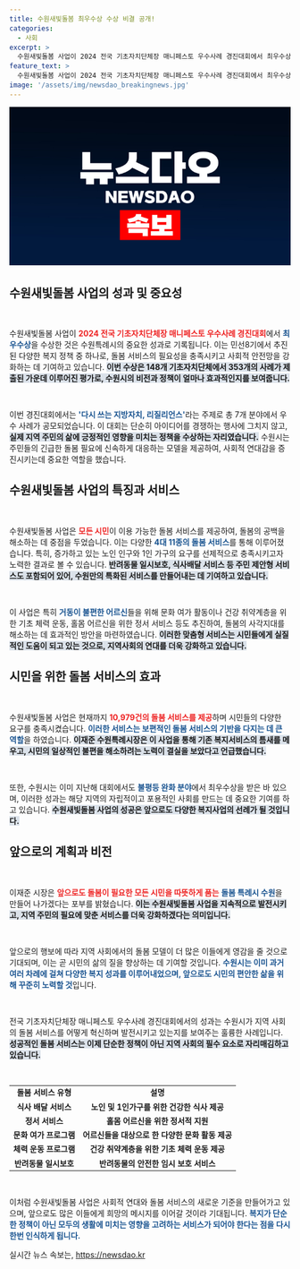 ```yaml
---
title: 수원새빛돌봄 최우수상 수상 비결 공개!
categories:
  - 사회
excerpt: >
  수원새빛돌봄 사업이 2024 전국 기초자치단체장 매니페스토 우수사례 경진대회에서 최우수상을 수상했습니다. 이 서비스는 시민의 다양한 돌봄 요구를 반영하여 노인과 1인 가구를 지원하며, 차별화된 서비스로 지역사회의 큰 호응을 받고 있습니다.
feature_text: >
  수원새빛돌봄 사업이 2024 전국 기초자치단체장 매니페스토 우수사례 경진대회에서 최우수상을 수상했습니다. 이 서비스는 시민의 다양한 돌봄 요구를 반영하여 노인과 1인 가구를 지원하며, 차별화된 서비스로 지역사회의 큰 호응을 받고 있습니다.
image: '/assets/img/newsdao_breakingnews.jpg'
---
```


<p><img src="/assets/img/newsdao_breakingnews.jpg" alt="flaretime 속보" /></p>

<h2 data-ke-size="size26">수원새빛돌봄 사업의 성과 및 중요성</h2>

<p data-ke-size="size16">&nbsp;</p>

<p>수원새빛돌봄 사업이 <b><span style="color: #ee2323;">2024 전국 기초자치단체장 매니페스토 우수사례 경진대회</span></b>에서 <b><span style="color: #1a5490;">최우수상</span></b>을 수상한 것은 수원특례시의 중요한 성과로 기록됩니다. 이는 민선8기에서 추진된 다양한 복지 정책 중 하나로, 돌봄 서비스의 필요성을 충족시키고 사회적 안전망을 강화하는 데 기여하고 있습니다. <b><span style="background-color: #21538527;">이번 수상은 148개 기초자치단체에서 353개의 사례가 제출된 가운데 이루어진 평가로, 수원시의 비전과 정책이 얼마나 효과적인지를 보여줍니다.</span></b> </p>

<p data-ke-size="size16">&nbsp;</p>

<p>이번 경진대회에서는 <b><span style="color: #1a5490;">'다시 쓰는 지방자치, 리질리언스'</span></b>라는 주제로 총 7개 분야에서 우수 사례가 공모되었습니다. 이 대회는 단순히 아이디어를 경쟁하는 행사에 그치지 않고,<b><span style="background-color: #21538527;"> 실제 지역 주민의 삶에 긍정적인 영향을 미치는 정책을 수상하는 자리였습니다.</span></b> 수원시는 주민들의 긴급한 돌봄 필요에 신속하게 대응하는 모델을 제공하여, 사회적 연대감을 증진시키는데 중요한 역할을 했습니다.</p>

<h2 data-ke-size="size26">수원새빛돌봄 사업의 특징과 서비스</h2>

<p data-ke-size="size16">&nbsp;</p>

<p>수원새빛돌봄 사업은 <b><span style="color: #ee2323;">모든 시민</span></b>이 이용 가능한 돌봄 서비스를 제공하여, 돌봄의 공백을 해소하는 데 중점을 두었습니다. 이는 다양한 <b><span style="color: #1a5490;">4대 11종의 돌봄 서비스</span></b>를 통해 이루어졌습니다. 특히, 증가하고 있는 노인 인구와 1인 가구의 요구를 선제적으로 충족시키고자 노력한 결과로 볼 수 있습니다. <b><span style="background-color: #21538527;">반려동물 일시보호, 식사배달 서비스 등 주민 제안형 서비스도 포함되어 있어, 수원만의 특화된 서비스를 만들어내는 데 기여하고 있습니다.</span></b></p>

<p data-ke-size="size16">&nbsp;</p>

<p>이 사업은 특히 <b><span style="color: #1a5490;">거동이 불편한 어르신</span></b>들을 위해 문화 여가 활동이나 건강 취약계층을 위한 기초 체력 운동, 홀몸 어르신을 위한 정서 서비스 등도 추진하여, 돌봄의 사각지대를 해소하는 데 효과적인 방안을 마련하였습니다. <b><span style="background-color: #21538527;">이러한 맞춤형 서비스는 시민들에게 실질적인 도움이 되고 있는 것으로, 지역사회의 연대를 더욱 강화하고 있습니다.</span></b></p>

<h2 data-ke-size="size26">시민을 위한 돌봄 서비스의 효과</h2>

<p data-ke-size="size16">&nbsp;</p>

<p>수원새빛돌봄 사업은 현재까지 <b><span style="color: #ee2323;">10,979건의 돌봄 서비스를 제공</span></b>하며 시민들의 다양한 요구를 충족시켰습니다. <b><span style="color: #1a5490;">이러한 서비스는 보편적인 돌봄 서비스의 기반을 다지는 데 큰 역할</span></b>을 하였습니다. <b><span style="background-color: #21538527;">이재준 수원특례시장은 이 사업을 통해 기존 복지서비스의 틈새를 메우고, 시민의 일상적인 불편을 해소하려는 노력이 결실을 보았다고 언급했습니다.</span></b> </p>

<p data-ke-size="size16">&nbsp;</p>

<p>또한, 수원시는 이미 지난해 대회에서도 <b><span style="color: #1a5490;">불평등 완화 분야</span></b>에서 최우수상을 받은 바 있으며, 이러한 성과는 해당 지역의 자립적이고 포용적인 사회를 만드는 데 중요한 기여를 하고 있습니다. <b><span style="background-color: #21538527;">수원새빛돌봄 사업의 성공은 앞으로도 다양한 복지사업의 선례가 될 것입니다.</span></b></p>

<h2 data-ke-size="size26">앞으로의 계획과 비전</h2>

<p data-ke-size="size16">&nbsp;</p>

<p>이재준 시장은 <b><span style="color: #ee2323;">앞으로도 돌봄이 필요한 모든 시민을 따뜻하게 품는</span></b> <b><span style="color: #1a5490;">돌봄 특례시 수원</span></b>을 만들어 나가겠다는 포부를 밝혔습니다. <b><span style="background-color: #21538527;">이는 수원새빛돌봄 사업을 지속적으로 발전시키고, 지역 주민의 필요에 맞춘 서비스를 더욱 강화하겠다는 의미입니다.</span></b> </p>

<p data-ke-size="size16">&nbsp;</p>

<p>앞으로의 행보에 따라 지역 사회에서의 돌봄 모델이 더 많은 이들에게 영감을 줄 것으로 기대되며, 이는 곧 시민의 삶의 질을 향상하는 데 기여할 것입니다. <b><span style="color: #1a5490;">수원시는 이미 과거 여러 차례에 걸쳐 다양한 복지 성과를 이루어내었으며, 앞으로도 시민의 편안한 삶을 위해 꾸준히 노력할 것</span></b>입니다. </p>

<p data-ke-size="size16">&nbsp;</p>

<p>전국 기초자치단체장 매니페스토 우수사례 경진대회에서의 성과는 수원시가 지역 사회의 돌봄 서비스를 어떻게 혁신하며 발전시키고 있는지를 보여주는 훌륭한 사례입니다. <b><span style="background-color: #21538527;">성공적인 돌봄 서비스는 이제 단순한 정책이 아닌 지역 사회의 필수 요소로 자리매김하고 있습니다.</span></b> </p>

<p data-ke-size="size16">&nbsp;</p> 

<script>
    document.write('<style>table {border-collapse: collapse;} td, th {border: 1px solid #aaa; padding: 8px;} </style>');
</script>

<table style="width: 100%;">
    <tr>
        <td style="text-align: center; height: 17px;"><b>돌봄 서비스 유형</b></td>
        <td style="text-align: center; height: 17px;"><b>설명</b></td>
    </tr>
    <tr>
        <td style="text-align: center; height: 17px;"><b>식사 배달 서비스</b></td>
        <td style="text-align: center; height: 17px;"><b>노인 및 1인가구를 위한 건강한 식사 제공</b></td>
    </tr>
    <tr>
        <td style="text-align: center; height: 17px;"><b>정서 서비스</b></td>
        <td style="text-align: center; height: 17px;"><b>홀몸 어르신을 위한 정서적 지원</b></td>
    </tr>
    <tr>
        <td style="text-align: center; height: 17px;"><b>문화 여가 프로그램</b></td>
        <td style="text-align: center; height: 17px;"><b>어르신들을 대상으로 한 다양한 문화 활동 제공</b></td>
    </tr>
    <tr>
        <td style="text-align: center; height: 17px;"><b>체력 운동 프로그램</b></td>
        <td style="text-align: center; height: 17px;"><b>건강 취약계층을 위한 기초 체력 운동 제공</b></td>
    </tr>
    <tr>
        <td style="text-align: center; height: 17px;"><b>반려동물 일시보호</b></td>
        <td style="text-align: center; height: 17px;"><b>반려동물의 안전한 임시 보호 서비스</b></td>
    </tr>
</table>

<p data-ke-size="size16">&nbsp;</p>

<p>이처럼 수원새빛돌봄 사업은 사회적 연대와 돌봄 서비스의 새로운 기준을 만들어가고 있으며, 앞으로도 많은 이들에게 희망의 메시지를 이어갈 것이라 기대됩니다. <b><span style="color: #1a5490;">복지가 단순한 정책이 아닌 모두의 생활에 미치는 영향을 고려하는 서비스가 되어야 한다는 점을 다시 한번 인식하게 됩니다.</span></b></p>
실시간 뉴스 속보는, <a href="https://newsdao.kr" rel="dofollow">https://newsdao.kr</a>


